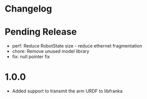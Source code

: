 # Changelog

# Pending Release
* perf: Reduce RobotState size - reduce ethernet fragmentation
* chore: Remove unused model library
* fix: null pointer fix

# 1.0.0
* Added support to transmit the arm URDF to libfranka
